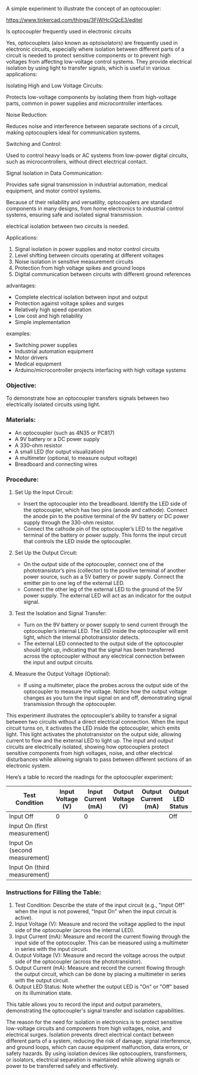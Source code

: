 A simple experiment to illustrate the concept of an optocoupler:

https://www.tinkercad.com/things/3FjWHcOQcE3/editel

Is optocoupler frequently used in electronic circuits

Yes, optocouplers (also known as optoisolators) are frequently used in electronic circuits, especially where isolation between different parts of a circuit is needed to protect sensitive components or to prevent high voltages from affecting low-voltage control systems. They provide electrical isolation by using light to transfer signals, which is useful in various applications:

Isolating High and Low Voltage Circuits:

Protects low-voltage components by isolating them from high-voltage parts, common in power supplies and microcontroller interfaces.

Noise Reduction:

Reduces noise and interference between separate sections of a circuit, making optocouplers ideal for communication systems.

Switching and Control:

Used to control heavy loads or AC systems from low-power digital circuits, such as microcontrollers, without direct electrical contact.

Signal Isolation in Data Communication:

Provides safe signal transmission in industrial automation, medical equipment, and motor control systems.

Because of their reliability and versatility, optocouplers are standard components in many designs, from home electronics to industrial control systems, ensuring safe and isolated signal transmission.

electrical isolation between two circuits is needed.

Applications:

1. Signal isolation in power supplies and motor control circuits
2. Level shifting between circuits operating at different voltages
3. Noise isolation in sensitive measurement circuits
4. Protection from high voltage spikes and ground loops
5. Digital communication between circuits with different ground references

advantages:

- Complete electrical isolation between input and output
- Protection against voltage spikes and surges
- Relatively high speed operation
- Low cost and high reliability
- Simple implementation

examples:

- Switching power supplies
- Industrial automation equipment
- Motor drivers
- Medical equipment
- Arduino/microcontroller projects interfacing with high voltage systems

### Objective:

To demonstrate how an optocoupler transfers signals between two electrically isolated circuits using light.

### Materials:

- An optocoupler (such as 4N35 or PC817)
- A 9V battery or a DC power supply
- A 330-ohm resistor
- A small LED (for output visualization)
- A multimeter (optional, to measure output voltage)
- Breadboard and connecting wires

### Procedure:

1. Set Up the Input Circuit:

   - Insert the optocoupler into the breadboard. Identify the LED side of the optocoupler, which  has two pins (anode and cathode). Connect the anode pin to the positive terminal of the 9V battery or DC power supply through the 330-ohm resistor.
   - Connect the cathode pin of the optocoupler’s LED to the negative terminal of the battery or power supply. This forms the input circuit that controls the LED inside the optocoupler.

2. Set Up the Output Circuit:

   - On the output side of the optocoupler, connect one of the phototransistor’s pins (collector) to the positive terminal of another power source, such as a 5V battery or power supply. Connect the emitter pin to one leg of the external LED.
   - Connect the other leg of the external LED to the ground of the 5V power supply. The external LED will act as an indicator for the output signal.

3. Test the Isolation and Signal Transfer:

   - Turn on the 9V battery or power supply to send current through the optocoupler’s internal LED. The LED inside the optocoupler will emit light, which the internal phototransistor detects.
   - The external LED connected to the output side of the optocoupler should light up, indicating that the signal has been transferred across the optocoupler without any electrical connection between the input and output circuits.

4. Measure the Output Voltage (Optional):

   - If using a multimeter, place the probes across the output side of the optocoupler to measure the voltage. Notice how the output voltage changes as you turn the input signal on and off, demonstrating signal transmission through the optocoupler.

This experiment illustrates the optocoupler’s ability to transfer a signal between two circuits without a direct electrical connection. When the input circuit turns on, it activates the LED inside the optocoupler, which emits light. This light activates the phototransistor on the output side, allowing current to flow and the external LED to light up. The input and output circuits are electrically isolated, showing how optocouplers protect sensitive components from high voltages, noise, and other electrical disturbances while allowing signals to pass between different sections of an electronic system.

Here’s a table to record the readings for the optocoupler experiment:

| Test Condition            | Input Voltage (V) | Input Current (mA) | Output Voltage (V) | Output Current (mA) | Output LED Status |
|-------------------------------|-----------------------|------------------------|------------------------|-------------------------|-----------------------|
| Input Off                     | 0                     | 0                      |                        |                         | Off                   |
| Input On (first measurement)  |                       |                        |                        |                         |                       |
| Input On (second measurement) |                       |                        |                        |                         |                       |
| Input On (third measurement)  |                       |                        |                        |                         |                       |

### Instructions for Filling the Table:

1. Test Condition: Describe the state of the input circuit (e.g., "Input Off" when the input is not powered, "Input On" when the input circuit is active).
2. Input Voltage (V): Measure and record the voltage applied to the input side of the optocoupler (across the internal LED).
3. Input Current (mA): Measure and record the current flowing through the input side of the optocoupler. This can be measured using a multimeter in series with the input circuit.
4. Output Voltage (V): Measure and record the voltage across the output side of the optocoupler (across the phototransistor).
5. Output Current (mA): Measure and record the current flowing through the output circuit, which can be done by placing a multimeter in series with the output circuit.
6. Output LED Status: Note whether the output LED is "On" or "Off" based on its illumination state.

This table allows you to record the input and output parameters, demonstrating the optocoupler's signal transfer and isolation capabilities.

The reason for the need for isolation in electronics is to protect sensitive low-voltage circuits and components from high voltages, noise, and electrical surges. Isolation prevents direct electrical contact between different parts of a system, reducing the risk of damage, signal interference, and ground loops, which can cause equipment malfunction, data errors, or safety hazards. By using isolation devices like optocouplers, transformers, or isolators, electrical separation is maintained while allowing signals or power to be transferred safely and effectively.

